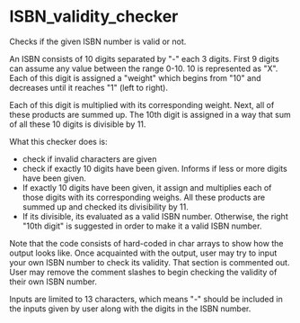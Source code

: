 # ISBN_validity_checker

Checks if the given ISBN number is valid or not.

An ISBN consists of 10 digits separated by "-" each 3 digits.
First 9 digits can assume any value between the range 0-10. 10 is represented as "X".
Each of this digit is assigned a "weight" which begins from "10" and decreases until it reaches "1" (left to right).

Each of this digit is multiplied with its corresponding weight. Next, all of these products are summed up.
The 10th digit is assigned in a way that sum of all these 10 digits is divisible by 11.

What this checker does is:
- check if invalid characters are given
- check if exactly 10 digits have been given. Informs if less or more digits have been given.
- If exactly 10 digits have been given, it assign and multiplies each of those digits with its corresponding weighs. All these products are summed up and checked its divisibility by 11. 
- If its divisible, its evaluated as a valid ISBN number. Otherwise, the right "10th digit" is suggested in order to make it a valid ISBN number.

Note that the code consists of hard-coded in char arrays to show how the output looks like.
Once acquainted with the output, user may try to input your own ISBN number to check its validity. That section is commented out. User may remove the comment slashes to begin checking the validity of their own ISBN number.

Inputs are limited to 13 characters, which means "-" should be included in the inputs given by user along with the digits in the ISBN number.










